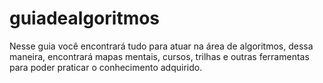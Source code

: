 # guiadealgoritmos
Nesse guia você encontrará tudo para atuar na área de algoritmos, dessa maneira, encontrará mapas mentais, cursos, trilhas e outras ferramentas para poder praticar o conhecimento adquirido.
